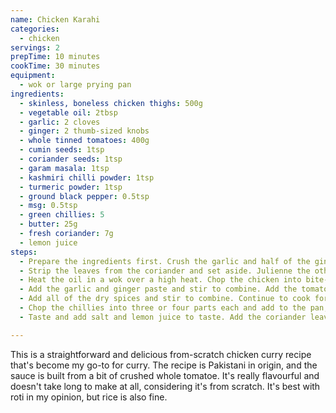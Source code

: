 ```yaml
---
name: Chicken Karahi
categories:
  - chicken
servings: 2
prepTime: 10 minutes
cookTime: 30 minutes
equipment:
  - wok or large prying pan
ingredients:
  - skinless, boneless chicken thighs: 500g
  - vegetable oil: 2tbsp
  - garlic: 2 cloves
  - ginger: 2 thumb-sized knobs
  - whole tinned tomatoes: 400g
  - cumin seeds: 1tsp
  - coriander seeds: 1tsp
  - garam masala: 1tsp
  - kashmiri chilli powder: 1tsp
  - turmeric powder: 1tsp
  - ground black pepper: 0.5tsp
  - msg: 0.5tsp
  - green chillies: 5
  - butter: 25g
  - fresh coriander: 7g
  - lemon juice
steps:
  - Prepare the ingredients first. Crush the garlic and half of the ginger together into a thick paste, and crush the cumin and coriander seeds.
  - Strip the leaves from the coriander and set aside. Julienne the other half of the ginger and also set aside.
  - Heat the oil in a wok over a high heat. Chop the chicken into bite-sized pieces, and once the oil is hot add to the pan along with a large pinch of salt. Cook for a few minutes, stirring frequently, until the chicken is cooked and golden brown.
  - Add the garlic and ginger paste and stir to combine. Add the tomatoes and cook down for about 5 minutes, breaking the tomatoes up to form the sauce.
  - Add all of the dry spices and stir to combine. Continue to cook for another 5–10 minutes until the sauce has reduced and is quite thick.
  - Chop the chillies into three or four parts each and add to the pan, along with the butter. Stir while the butter melts to combine. You should end up with a smooth and glossy sauce.
  - Taste and add salt and lemon juice to taste. Add the coriander leaves and ginger and stir to combine. Serve immediately with rice or roti.

---
```


This is a straightforward and delicious from-scratch chicken curry recipe that's become my go-to for curry. The recipe is Pakistani in origin, and the sauce is built from a bit of crushed whole tomatoe. It's really flavourful and doesn't take long to make at all, considering it's from scratch. It's best with roti in my opinion, but rice is also fine.
